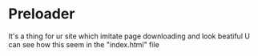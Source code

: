 # Preloader
It's a thing for ur site which imitate page downloading and look beatiful
U can see how this seem in the "index.html" file
